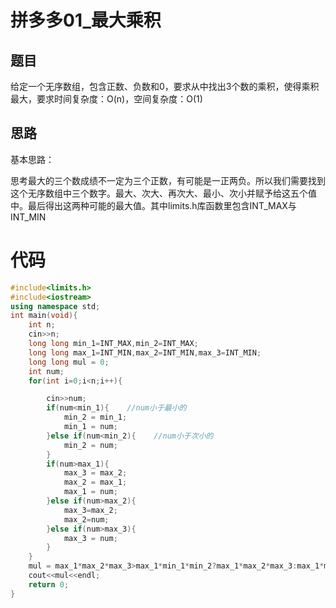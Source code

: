 # 拼多多01_最大乘积

## 题目
给定一个无序数组，包含正数、负数和0，要求从中找出3个数的乘积，使得乘积最大，要求时间复杂度：O(n)，空间复杂度：O(1)



## 思路

基本思路： 

思考最大的三个数成绩不一定为三个正数，有可能是一正两负。所以我们需要找到这个无序数组中三个数字。最大、次大、再次大、最小、次小并赋予给这五个值中。最后得出这两种可能的最大值。其中limits.h库函数里包含INT_MAX与INT_MIN


# 代码


```cpp
#include<limits.h>
#include<iostream>
using namespace std;
int main(void){
    int n;
    cin>>n;
    long long min_1=INT_MAX,min_2=INT_MAX;
    long long max_1=INT_MIN,max_2=INT_MIN,max_3=INT_MIN;
    long long mul = 0;
    int num;
    for(int i=0;i<n;i++){

        cin>>num;
        if(num<min_1){    //num小于最小的
            min_2 = min_1;
            min_1 = num;
        }else if(num<min_2){    //num小于次小的
            min_2 = num;
        }
        if(num>max_1){
            max_3 = max_2;
            max_2 = max_1;
            max_1 = num;
        }else if(num>max_2){
            max_3=max_2;
            max_2=num;
        }else if(num>max_3){
            max_3 = num;
        }
    }
    mul = max_1*max_2*max_3>max_1*min_1*min_2?max_1*max_2*max_3:max_1*min_1*min_2;
    cout<<mul<<endl;
    return 0;
}


```


